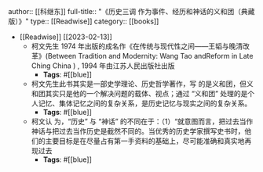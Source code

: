 author:: [[科继东]]
full-title:: "《历史三调 作为事件、经历和神话的义和团（典藏版）》"
type:: [[Readwise]]
category:: [[books]]

- [[Readwise]] [[2023-02-13]]
	- 柯文先生 1974 年出版的成名作《在传统与现代性之间——王韬与晚清改革》(Between Tradition and Modernity: Wang Tao andReform in Late Ching China ) , 1994 年由江苏人民出版社出版
		- **Tags**: #[[blue]]
	- 柯文先生此书其实是一部史学理论、历史哲学著作，写 的是义和团，但义和团其实只是他的一个解决问题的载体、视点；通过 “义和团” 处理的是个人记忆、集体记忆之间的复杂关系，是历史记忆与现实之间的复杂关系。
		- **Tags**: #[[blue]]
	- 柯文认 为，“历史” 与 “神话” 的不同在于：（1）“就意图而言，把过去当作神话与把过去当作历史是截然不同的。当优秀的历史学家撰写史书时，他们的主要目标是在尽量占有第一手资料的基础上，尽可能准确和真实地再现过去
		- **Tags**: #[[blue]]